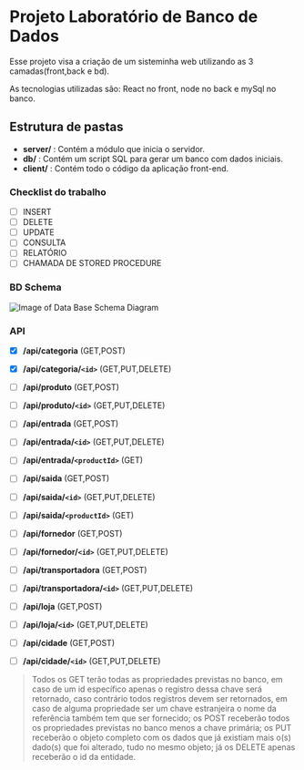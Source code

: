 # Projeto Laboratório de Banco de Dados

Esse projeto visa a criação de um sisteminha web utilizando as 3 camadas(front,back e bd).

As tecnologias utilizadas são: React no front, node no back e mySql no banco.

## Estrutura de pastas
* **server/** : Contém a módulo que inicia o servidor.
* **db/** : Contém um script SQL para gerar um banco com dados iniciais.
* **client/** : Contém todo o código da aplicação front-end.

### Checklist do trabalho 

- [ ] INSERT
- [ ] DELETE
- [ ] UPDATE
- [ ] CONSULTA
- [ ] RELATÓRIO
- [ ] CHAMADA DE STORED PROCEDURE

### BD Schema
![Image of Data Base Schema Diagram](https://raw.githubusercontent.com/thiago-hs/labBD_proj/master/SCHEMA.png)


### API

* [x] **/api/categoria** (GET,POST)
* [x] **/api/categoria/`<id>`** (GET,PUT,DELETE)

* [ ] **/api/produto** (GET,POST)
* [ ] **/api/produto/`<id>`** (GET,PUT,DELETE)

* [ ] **/api/entrada** (GET,POST)
* [ ] **/api/entrada/`<id>`** (GET,PUT,DELETE)
* [ ] **/api/entrada/`<productId>`** (GET)

* [ ] **/api/saida** (GET,POST)
* [ ] **/api/saida/`<id>`** (GET,PUT,DELETE)
* [ ] **/api/saida/`<productId>`** (GET)

* [ ] **/api/fornedor** (GET,POST)
* [ ] **/api/fornedor/`<id>`** (GET,PUT,DELETE)

* [ ] **/api/transportadora** (GET,POST)
* [ ] **/api/transportadora/`<id>`** (GET,PUT,DELETE)

* [ ] **/api/loja** (GET,POST)
* [ ] **/api/loja/`<id>`** (GET,PUT,DELETE)

* [ ] **/api/cidade** (GET,POST)
* [ ] **/api/cidade/`<id>`** (GET,PUT,DELETE)

> Todos os GET terão todas as propriedades previstas no banco, em caso de um id específico apenas o registro dessa chave será retornado, caso contrário todos registros devem ser retornados, em caso de alguma propriedade ser um chave estranjeira o nome da referência também tem que ser fornecido; os POST receberão todos os propriedades previstas no banco menos a chave primária; os PUT receberão o objeto completo com os dados que já existiam mais o(s) dado(s) que foi alterado, tudo no mesmo objeto; já os DELETE apenas receberão o id da entidade.
